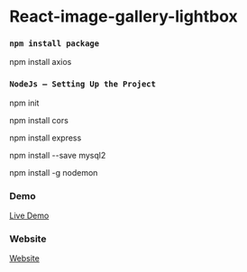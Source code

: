 # React-image-gallery-lightbox

### `npm install package`

npm install axios


### `NodeJs — Setting Up the Project`

npm init

npm install cors

npm install express

npm install --save mysql2

npm install -g nodemon


### Demo

<a href="https://youtu.be/_kG3Ns1ESVU" rel="nofollow"> Live Demo </a>

### Website
<a href="https://codeat21.com/react-image-gallery-lightbox/" rel="nofollow"> Website </a>
